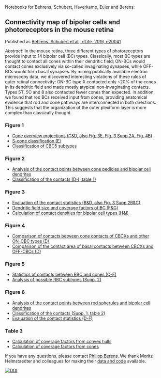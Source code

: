 Notebooks for Behrens, Schubert, Haverkamp, Euler and Berens: 

## Connectivity map of bipolar cells and photoreceptors in the mouse retina

Published as [Behrens, Schubert et al., eLife, 2016, e20041](https://elifesciences.org/content/5/e20041)

*Abstract*: In the mouse retina, three different types of photoreceptors provide input to 14 bipolar cell (BC) types. Classically, most BC types are thought to contact all cones within their dendritic field; ON-BCs would contact cones exclusively via so-called invaginating synapses, while OFF-BCs would form basal synapses. By mining publically available electron microscopy data, we discovered interesting violations of these rules of outer retinal connectivity: ON-BC type X contacted only ~20% of the cones in its dendritic field and made mostly atypical non-invaginating contacts. Types 5T, 5O and 8 also contacted fewer cones than expected. In addition, we found that rod BCs received input from cones, providing anatomical evidence that rod and cone pathways are interconnected in both directions. This suggests that the organization of the outer plexiform layer is more complex than classically thought.

### Figure 1

- [Cone overview projections (C&D, also Fig. 3E, Fig. 3 Supp 2A, Fig. 4B)](./cone_overview_projection.ipynb)
- [S-cone classification (E)](./S_cone_classification.ipynb)
- [Classification of CBC5 subtypes](./CBC5_classification.ipynb)

### Figure 2

- [Analysis of the contact points between cone pedicles and bipolar cell dendrites](./cone_contact_analysis.ipynb)
- [Classification of the contacts (D-I, table 1)](./cone_contact_classification.ipynb)

### Figure 3

- [Evaluation of the contact statistics (B&D, also Fig. 3 Supp 2B&C)](./cone_contact_evaluation.ipynb)
- [Dendritic field size and coverage factors of BC (F&G)](./dendritic_field_and_cone_coverage.ipynb)
- [Calculation of contact densities for bipolar cell types (H&I)](./BC_contact_density.ipynb) 

### Figure 4
- [Comparison of contacts between cone contacts of CBCXs and other ON-CBC types (D)](./CBCX_ON_CBC_contact_comparison.ipynb)
- [Comparison of the contact area of basal contacts between CBCXs and OFF-CBCs (D)](./CBCX_OFF_CBC_contact_area_comparison.ipynb)

### Figure 5
- [Statistics of contacts between RBC and cones (C-E)](./cone_contact_evaluation.ipynb)
- [Analysis of possible RBC subtypes (Supp. 2)](./RBC_subtypes.ipynb)

### Figure 6
- [Analysis of the contact points between rod spherules and bipolar cell dendrites](./rod_contact_analysis.ipynb)
- [Classification of the contacts (Supp. 1, table 2)](./rod_contact_classification.ipynb)
- [Evaluation of the contact statistics (D-F)](./rod_contact_evaluation.ipynb)

### Table 3
- [Calculation of coverage factors from convex hulls](./coverage_factors.ipynb)
- [Calculation of coverage factors from cones](./dendritic_field_and_cone_coverage.ipynb) 

If you have any questions, please contact [Philipp Berens](mailto:philipp.berens@uni-tuebingen.de). We thank Moritz Helmstaedter and colleagues for making their [data and code](http://www.neuro.mpg.de/connectomics) available.


[![DOI](https://zenodo.org/badge/63766281.svg)](https://zenodo.org/badge/latestdoi/63766281)



